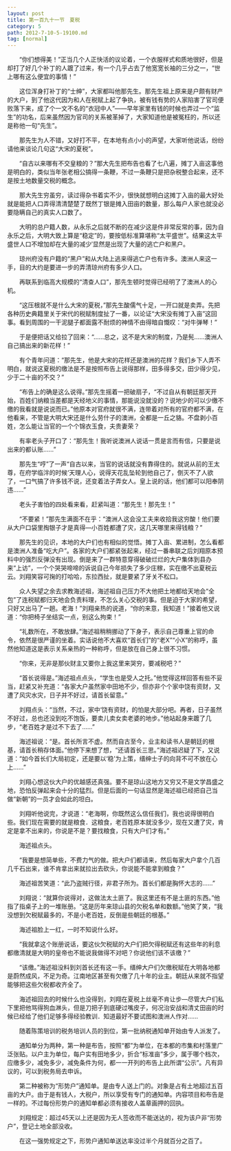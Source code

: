 ```yaml
---
layout: post
title: 第一百九十一节　夏税
category: 5
path: 2012-7-10-5-19100.md
tag: [normal]
---
```


　　“你们想得美！”正当几个人正快活的议论着，一个衣服样式和质地很好，但是却打了好几个补丁的人踱了过来，有一个几乎占去了他宽宽长袖的三分之一，“世上哪有这么便宜的事情！”

　　这位浑身打补丁的“士绅”，大家都叫他那先生。那先生祖上原来是户颇有财产的大户，到了他这代因为和人在税赋上起了争执，被有钱有势的人家陷害了官司便败落下来，成了个一文不名的“衣冠中人”――早年家里有钱的时候也弄过一个“监生”的功名，后来虽然因为官司的关系被革掉了，大家知道他是被冤枉的，所以还是称他一句“先生”。

　　那先生为人不错，又好打不平，在本地有点小小的声望，大家听他说话，纷纷请他来谈论几句这“大宋的夏税”。

　　“自古以来哪有不交皇粮的？”那大先生把布告也看了七八遍，摊丁入亩这事他是明白的，类似当年张老相公搞得一条鞭，不过一条鞭只是把杂税整合起来，还不是按土地数量交税的概念。

　　那大先生穷虽穷，读过得杂书着实不少，很快就想明白这摊丁入亩的最大好处就是能把人口弄得清清楚楚了既然丁银是摊入田亩的数量，那么每户人家也就没必要隐瞒自己的真实人口数了。

　　大明的总户籍人数，从永乐之后就不断的在减少这是件非常反常的事，因为自永乐之后，大明大致上算是“稳定”的，要按低标准算堪称“太平盛世”。结果这太平盛世人口不增加却在大量的减少′显然是出现了大量的逃亡户和黑户。

　　琼州府没有户籍的“黑户”和从大陆上逃来得逃亡户也有许多。澳洲人来这一手，目的大约是要进一步的弄清琼州府有多少人口。

　　再联系到临高大规模的“清查人口”，那先生顿时觉得已经明了了澳洲人的心机。

　　“这压根就不是什么大宋的夏税，”那先生酸儒气十足，一开口就是卖弄。先把各种历史典籍里关于宋代的税赋制度扯了一番，以论证“大宋没有摊丁入亩”这回事。看到周围的一干泥腿子都面露不耐烦的神情不由得暗自慨叹：“对牛弹琴！”

　　于是便把话又给拉了回来：“……总之，这不是大宋的制度，乃是髡……澳洲人自己搞出来的新花样！”

　　有个青年问道：“那先生，他是大宋的花样还是澳洲的花样？我们乡下人弄不明白，就说这夏税的缴法是不是按照布告上说得那样，田多得多交，田少得少见，少于二十亩的不交？”

　　“布告上的确是这么说得。”那先生摇着一把破扇子，“不过自从有朝廷那天开始，百姓们纳粮当差都是天经地义的事情，那能说没就没的？说地少的可以少缴不缴的我看就是说说而已。”他原本对官府就很不满，连带着对所有的官府都不满，在他看来，不管是大明大宋还是什么劳什子的澳洲，全都是一丘之貉。不盘剥小百姓，怎么能让当官的一个个锦衣玉食，夫贵妻荣？

　　有率老头子开口了：“那先生！我听说澳洲人说话一贯是言而有信，只要是说出来的都认账……”

　　那先生“哼”了一声“自古以来，当官的说话就没有靠得住的。就说从前的王太尊，在府学临泮的时候‘天理人心，说得天花乱坠轮到他自己了，倒灭不了人欲了，一口气搞了许多钱不说，还变着法子弄女人。皇上说的话，他们都可以阳奉阴违……”

　　老头子害怕的四处看来看，赶紧叫道：“那先生！那先生！”

　　“不要紧！”那先生满面不在乎：“澳洲人这会没工夫来收拾我这穷酸！他们要从大户口袋里掏银子才是真得―小百姓都遭了灾，这几天哪里来得钱粮？”

　　那先生的见识，本地的大户们也有相似的觉悟。摊丁入亩、累进制，怎么看都是澳洲人准备“吃大户”。各家的大户们都紧张起来，经过一番串联之后刘翔原本预料中的强烈反弹没有出现。倒是来了一群特意穿得破破烂烂的大户集体到县办来“上访”，一个个哭哭啼啼的诉说自己今年损失了多少庄稼，实在缴不出夏税云云。刘翔笑容可掬的打哈哈，东拉西扯，就是要紧了牙关不松口。

　　众人失望之余去求教海述祖，海述祖自己压力不大他把土地都给天地会“全包”了连税赋都归天地会负责料理，不怎么关心交税的事。但是迫于大家的希望，只好又出马了一趟。老海！”刘翔亲热的说道，“你的来意，我知道！”接着他又说道：“你把椅子坐结实一点，别这么拘束！”

　　“礼数所在，不敢放肆。”海述祖稍稍挪动了下身子，表示自己尊重上官的命令，依然是很严谨的坐着。实话说他不大喜欢“首长们”的“老X”“小X”的称呼，虽然他知道这是表示关系亲热的一种称呼，但是放在自己身上很不习惯。

　　“你来，无非是那伙财主又要你上我这里来哭穷，要减税吧？”

　　“首长说得是。”海述祖点点头，“学生也是受人之托。”他觉得这样回答有些不妥当，赶紧又补充道：“各家大户虽然家中田地不少，但亦非个个家中饶有资财，又遭了风灾水灾，日子并不好过，请首长留意。”

　　刘翔点头：“当然，不过，家中‘饶有资财，的怕是大部分吧。再者，日子虽然不好过，总也还没到吃不饱饭，要卖儿卖女卖老婆的地步。”他站起身来踱了几步，“老百姓才是过不下去了……”

　　海述祖说：“是。首长所言不虚。然而自古至今，业主和读书人是朝廷的根基，请首长稍存体面。”他停下来想了想，“还请首长三思。”海述祖迟疑了下，又说道：“如今首长们大局初定，还是要以‘稳’为上策，缙绅士子的向背不可不放在心上……”

　　刘翔心想这伙大户的优越感还真强。要不是琼山这地方又穷又不是文学昌盛之地，恐怕反弹起来会十分的猛烈。但是后面的一句话显然是海述祖已经把自己当做“新朝”的一员才会如此的坦白。

　　刘翔听他说完，才说道：“老海啊，你既然这么信任我们，我也说得很明白些。我们现在需要的就是粮食．这粮食，老百姓原本就没多少，现在又遭了灾，肯定是拿不出来的，你说是不是？要找粮食，只有大户们才有。”

　　海述祖点头。

　　“我要是想简单些，不费力气的做。把大户们都请来，然后每家大户拿个几百几千石出来，谁不肯拿出来就拉出去砍头，你说能不能拿到粮食？”

　　海述祖苦笑道：“此乃盗贼行径，非君子所为。首长们都是胸怀大志的……”

　　刘翔说：“就算你说得对，这做法太土匪了。我这里还有不是土匪的东西。”他指了指桌子上的一堆账册。“这是历年来琼山县的欠税名单和数额。”他笑了笑，“我没想到欠税赋最多的，不是小老百姓，反倒是些朝廷的根基。”

　　海述祖脸上一红，一时不知说什么好。

　　“我就拿这个账册说话，要这伙欠税赋的大户们把欠得税赋还有这些年的利息都缴清就是大明的皇帝也不能说我做得不对吧？你说他们该不该缴？”

　　“该缴。”海述祖没料到刘首长还有这一手。缙绅大户们欠缴税赋在大明各地都是蔚然成风，不足为奇。江南地区甚至有欠缴了几十年的业主。朝廷从来就不指望能够把这些欠税都收齐全了。

　　海述祖回去的时候什么也没得到，刘翔在夏税上丝毫不肯让步―尽管大户们私下里把他骂得狗血淋头，但是刀把子到底硬过嘴皮子，何况治安战和清丈田亩的时候已经给了他们足够多得经验教训．知道最好不要试图和澳洲人作对……

　　随着陈策培训的税务培训人员的到位，第一批纳税通知单开始由专人派发了。

　　通知单分为两种，第一种是布告，按照“都”为单位，在本都的市集和村落里广泛张贴。以户主为单位，每户实有田地多少，折合“标准亩”多少，属于哪个档次，应缴多少，减免多少，减免条件为何，都一一开列的布告上此所谓“公示”。凡有异议的，可以到税务局去申诉。

　　第二种被称为“形势户”通知单。是由专人送上门的。对象是占有土地超过五百亩的大户。由于是有钱人，大税户，所以享受有专门的通知单。内容项目和布告是一样的。不过每份形势户的通知单都必须有接收人盖章画押的回执。

　　刘翔规定：超过45天以上还是因为无人签收而不能送达的，视为该户非“形势户”，登记土地全部没收。

　　在这一强势规定之下，形势户通知单送达率没过半个月就百分之百了。